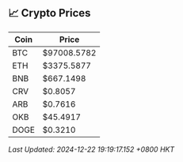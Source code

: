 ## 📈 Crypto Prices

| Coin | Price |
| ---- | ----- |
| BTC | $97008.5782 |
| ETH | $3375.5877 |
| BNB | $667.1498 |
| CRV | $0.8057 |
| ARB | $0.7616 |
| OKB | $45.4917 |
| DOGE | $0.3210 |

_Last Updated: 2024-12-22 19:19:17.152 +0800 HKT_
